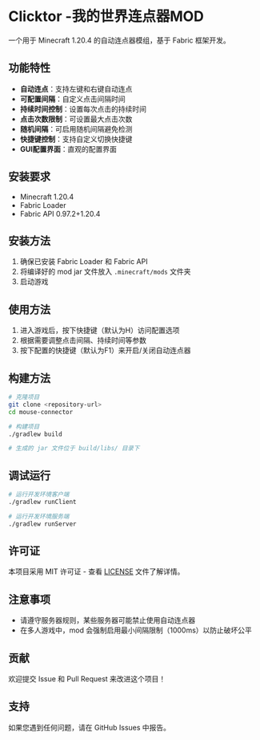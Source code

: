 # Clicktor -我的世界连点器MOD

一个用于 Minecraft 1.20.4 的自动连点器模组，基于 Fabric 框架开发。

## 功能特性

- **自动连点**：支持左键和右键自动连点
- **可配置间隔**：自定义点击间隔时间
- **持续时间控制**：设置每次点击的持续时间
- **点击次数限制**：可设置最大点击次数
- **随机间隔**：可启用随机间隔避免检测
- **快捷键控制**：支持自定义切换快捷键
- **GUI配置界面**：直观的配置界面

## 安装要求

- Minecraft 1.20.4
- Fabric Loader
- Fabric API 0.97.2+1.20.4

## 安装方法

1. 确保已安装 Fabric Loader 和 Fabric API
2. 将编译好的 mod jar 文件放入 `.minecraft/mods` 文件夹
3. 启动游戏

## 使用方法

1. 进入游戏后，按下快捷键（默认为H）访问配置选项
2. 根据需要调整点击间隔、持续时间等参数
3. 按下配置的快捷键（默认为F1）来开启/关闭自动连点器

## 构建方法

```bash
# 克隆项目
git clone <repository-url>
cd mouse-connector

# 构建项目
./gradlew build

# 生成的 jar 文件位于 build/libs/ 目录下
```

## 调试运行

```bash
# 运行开发环境客户端
./gradlew runClient

# 运行开发环境服务端
./gradlew runServer
```

## 许可证

本项目采用 MIT 许可证 - 查看 [LICENSE](LICENSE) 文件了解详情。

## 注意事项

- 请遵守服务器规则，某些服务器可能禁止使用自动连点器
- 在多人游戏中，mod 会强制启用最小间隔限制（1000ms）以防止破坏公平


## 贡献

欢迎提交 Issue 和 Pull Request 来改进这个项目！

## 支持

如果您遇到任何问题，请在 GitHub Issues 中报告。
